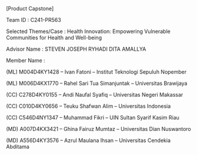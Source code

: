 [Product Capstone]


Team ID              : C241-PR563

Selected Themes/Case : Health Innovation: Empowering Vulnerable Communities for Health and Well-being

Advisor Name         : STEVEN JOSEPH RYHADI
                       DITA AMALLYA

Member Name          :

(ML) M004D4KY1428 – Ivan Fatoni – Institut Teknologi Sepuluh Nopember

(ML) M006D4KX1770 – Rahel Sari Tua Simanjuntak – Universitas Brawijaya

(CC) C278D4KY0155 – Andi Naufal Syafiq – Universitas Negeri Makassar

(CC)  C010D4KY0656 – Teuku Shafwan Alim – Universitas Indonesia

(CC)  C546D4NY1347 – Muhammad Fikri – UIN Sultan Syarif Kasim Riau

(MD) A007D4KX3421 – Ghina Fairuz Mumtaz – Universitas Dian Nuswantoro

(MD) A556D4KY3576 – Azrul Maulana Ihsan – Universitas Cendekia Abditama
